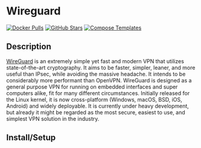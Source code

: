 # Wireguard

[![Docker Pulls](https://img.shields.io/docker/pulls/linuxserver/wireguard?style=flat-square&color=607D8B&label=docker%20pulls&logo=docker)](https://hub.docker.com/r/linuxserver/wireguard)
[![GitHub Stars](https://img.shields.io/github/stars/linuxserver/docker-wireguard?style=flat-square&color=607D8B&label=github%20stars&logo=github)](https://github.com/linuxserver/docker-wireguard)
[![Compose Templates](https://img.shields.io/static/v1?style=flat-square&color=607D8B&label=compose&message=templates)](https://github.com/GhostWriters/DockSTARTer/tree/master/compose/.apps/wireguard)

## Description

[WireGuard](https://www.wireguard.com/) is an extremely simple yet fast and modern VPN that utilizes state-of-the-art cryptography. It aims to be faster, simpler, leaner, and more useful than IPsec, while avoiding the massive headache. It intends to be considerably more performant than OpenVPN. WireGuard is designed as a general purpose VPN for running on embedded interfaces and super computers alike, fit for many different circumstances. Initially released for the Linux kernel, it is now cross-platform (Windows, macOS, BSD, iOS, Android) and widely deployable. It is currently under heavy development, but already it might be regarded as the most secure, easiest to use, and simplest VPN solution in the industry.

## Install/Setup
